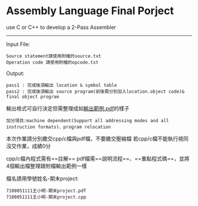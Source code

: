 # Assembly Language Final Porject
use C or C++ to develop a 2-Pass Assembler
***

Input File:

    Source statement請使用附檔的source.txt
    Operation code 請使用附檔的opcode.txt
Output:

    pass1 : 完成後須輸出 location & symbol table
    pass2 : 完成後須輸出 source program(前後需分別加入location.object code)& final object program

輸出格式可自行決定但需整理成如[輸出範例.pdf](https://lms2020-sso.nchu.edu.tw/filedownload/43261 )的樣子

`加分項目:machine dependent(Support all addressing modes and all instruction formats)、program relocation`

本次作業請分別繳交cpp/c檔與pdf檔，不要繳交壓縮檔
若cpp/c檔不能執行視同沒交作業，成績0分
 
cpp/c檔內程式需有==註解==
pdf檔需==說明流程==、==重點程式碼==，並將4個輸出檔整理跟附檔輸出範例一樣

檔名請用學號姓名-期末project:

    7108051111王小明-期末project.pdf
    7108051111王小明-期末project.cpp
